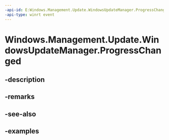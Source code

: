 ```yaml
---
-api-id: E:Windows.Management.Update.WindowsUpdateManager.ProgressChanged
-api-type: winrt event
---
```


# Windows.Management.Update.WindowsUpdateManager.ProgressChanged

<!--
public event Windows.Foundation.TypedEventHandler<Windows.Management.Update.WindowsUpdateManager,Windows.Management.Update.WindowsUpdateProgressChangedEventArgs> ProgressChanged;
-->


## -description

## -remarks

## -see-also

## -examples


